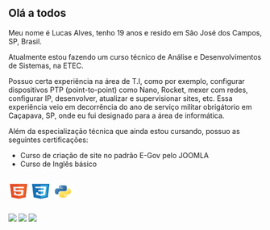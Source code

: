 ## Olá a todos

Meu nome é Lucas Alves, tenho 19 anos e resido em São José dos Campos, SP, Brasil.

Atualmente estou fazendo um curso técnico de Análise e Desenvolvimentos de Sistemas, na ETEC.

Possuo certa experiência na área de T.I, como por exemplo, configurar dispositivos PTP (point-to-point) como Nano, Rocket, mexer com redes, configurar IP, desenvolver, atualizar e supervisionar sites, etc. Essa experiência veio em decorrência do ano de serviço militar obrigátorio em Caçapava, SP, onde eu fui designado para a área de informática.

Além da especialização técnica que ainda estou cursando, possuo as seguintes certificações:

- Curso de criação de site no padrão E-Gov pelo JOOMLA
- Curso de Inglês básico

<div style="display: inline_block"><br>
  <img align="center" alt="Rafa-HTML" height="30" width="40" src="https://raw.githubusercontent.com/devicons/devicon/master/icons/html5/html5-original.svg">
  <img align="center" alt="Rafa-CSS" height="30" width="40" src="https://raw.githubusercontent.com/devicons/devicon/master/icons/css3/css3-original.svg">
  <img align="center" alt="Rafa-Python" height="30" width="40" src="https://raw.githubusercontent.com/devicons/devicon/master/icons/python/python-original.svg">
</div>
  
  ##
 
<div> 
  <a href="https://instagram.com/alvez_luscas" target="_blank"><img src="https://img.shields.io/badge/-Instagram-%23E4405F?style=for-the-badge&logo=instagram&logoColor=white" target="_blank"></a>
  <a href = "mailto:lucasalves_deoliveira@outlook.com" target="_blank"><img src="https://img.shields.io/badge/-Gmail-%23333?style=for-the-badge&logo=gmail&logoColor=white" target="_blank"></a>
  <a href="https://www.linkedin.com/in/Lucas4lvez" target="_blank"><img src="https://img.shields.io/badge/-LinkedIn-%230077B5?style=for-the-badge&logo=linkedin&logoColor=white" target="_blank"></a> 
  
</div>
